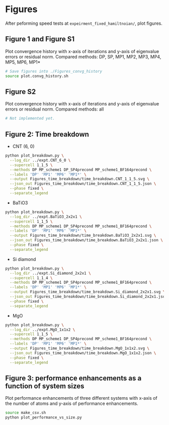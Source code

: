 # Figures

After peforming speed tests at `expeirment_fixed_hamiltnoian/`, plot figures.

## Figure 1 and Figure S1

Plot convergence history with x-axis of iterations and y-axis of eigenvalue errors or residual norm.
Compared methods: DP, SP, MP1, MP2, MP3, MP4, MP5, MP6, MP1*

```bash
# Save figures into ./Figures_convg_history
source plot.convg_history.sh
```

## Figure S2

Plot convergence history with x-axis of iterations and y-axis of eigenvalue errors or residual norm.
Compared methods: all

```bash
# Not implemented yet.
```


## Figure 2: Time breakdown

- CNT (6, 0)

```bash
python plot_breakdown.py \
  --log_dir ../expt.CNT_6_0 \
  --supercell 1_1_5 \
  --methods DP MP_scheme1 DP_SP4precond MP_scheme1_BF164precond \
  --labels 'DP' 'MP1' 'MP6' 'MP1*' \
  --output Figures_time_breakdown/time_breakdown.CNT_1_1_5.svg \
  --json_out Figures_time_breakdown/time_breakdown.CNT_1_1_5.json \
  --phase fixed \
  --separate_legend
```

- BaTiO3

```bash
python plot_breakdown.py \
  --log_dir ../expt.BaTiO3_2x2x1 \
  --supercell 1_1_5 \
  --methods DP MP_scheme1 DP_SP4precond MP_scheme1_BF164precond \
  --labels 'DP' 'MP1' 'MP6' 'MP1*' \
  --output Figures_time_breakdown/time_breakdown.BaTiO3_2x2x1.svg \
  --json_out Figures_time_breakdown/time_breakdown.BaTiO3_2x2x1.json \
  --phase fixed \
  --separate_legend
```

- Si diamond

```bash
python plot_breakdown.py \
  --log_dir ../expt.Si_diamond_2x2x1 \
  --supercell 1_1_4 \
  --methods DP MP_scheme1 DP_SP4precond MP_scheme1_BF164precond \
  --labels 'DP' 'MP1' 'MP6' 'MP1*' \
  --output Figures_time_breakdown/time_breakdown.Si_diamond_2x2x1.svg \
  --json_out Figures_time_breakdown/time_breakdown.Si_diamond_2x2x1.json \
  --phase fixed \
  --separate_legend
```

- MgO

```bash
python plot_breakdown.py \
  --log_dir ../expt.MgO_1x1x2 \
  --supercell 1_1_5 \
  --methods DP MP_scheme1 DP_SP4precond MP_scheme1_BF164precond \
  --labels 'DP' 'MP1' 'MP6' 'MP1*' \
  --output Figures_time_breakdown/time_breakdown.MgO_1x1x2.svg \
  --json_out Figures_time_breakdown/time_breakdown.MgO_1x1x2.json \
  --phase fixed \
  --separate_legend
```


## Figure 3: performance enhancements as a function of system sizes

Plot performance enhancements of three different systems with x-axis of the number of atoms and y-axis of performance enhancements.

```bash
source make_csv.sh
python plot_performance_vs_size.py
```
